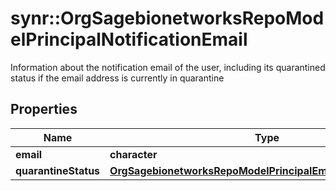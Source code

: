 # synr::OrgSagebionetworksRepoModelPrincipalNotificationEmail

Information about the notification email of the user, including its quarantined status if the email address is currently in quarantine

## Properties
Name | Type | Description | Notes
------------ | ------------- | ------------- | -------------
**email** | **character** |  | [optional] 
**quarantineStatus** | [**OrgSagebionetworksRepoModelPrincipalEmailQuarantineStatus**](org.sagebionetworks.repo.model.principal.EmailQuarantineStatus.md) |  | [optional] 


